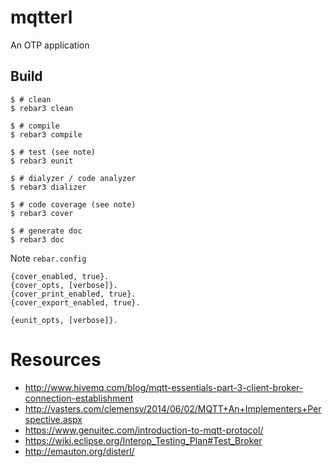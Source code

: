 mqtterl
=====

An OTP application

Build
-----

    $ # clean
    $ rebar3 clean
    
    $ # compile
    $ rebar3 compile
    
    $ # test (see note)
    $ rebar3 eunit
    
    $ # dialyzer / code analyzer
    $ rebar3 dializer
    
    $ # code coverage (see note)
    $ rebar3 cover
    
    $ # generate doc
    $ rebar3 doc
    

Note `rebar.config`

```
{cover_enabled, true}.
{cover_opts, [verbose]}.
{cover_print_enabled, true}.
{cover_export_enabled, true}.

{eunit_opts, [verbose]}.
```

Resources
=========

* http://www.hivemq.com/blog/mqtt-essentials-part-3-client-broker-connection-establishment
* http://vasters.com/clemensv/2014/06/02/MQTT+An+Implementers+Perspective.aspx
* https://www.genuitec.com/introduction-to-mqtt-protocol/
* https://wiki.eclipse.org/Interop_Testing_Plan#Test_Broker
* http://emauton.org/disterl/

